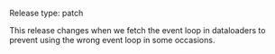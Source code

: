 Release type: patch

This release changes when we fetch the event loop in dataloaders
to prevent using the wrong event loop in some occasions.
